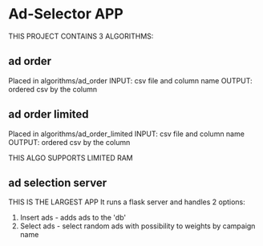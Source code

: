 # Ad-Selector APP

THIS PROJECT CONTAINS 3 ALGORITHMS:
## ad order
Placed in algorithms/ad_order
INPUT: csv file and column name
OUTPUT: ordered csv by the column

## ad order limited
Placed in algorithms/ad_order_limited
INPUT: csv file and column name
OUTPUT: ordered csv by the column

THIS ALGO SUPPORTS LIMITED RAM

## ad selection server
THIS IS THE LARGEST APP
It runs a flask server and handles 2 options:
1. Insert ads - adds ads to the 'db'
2. Select ads - select random ads with possibility to weights by campaign name